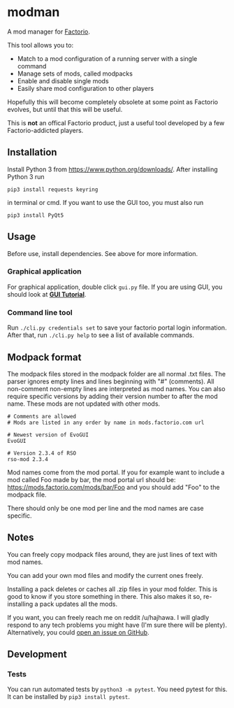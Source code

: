 # modman
A mod manager for [Factorio](https://www.factorio.com/).

This tool allows you to:
* Match to a mod configuration of a running server with a single command
* Manage sets of mods, called modpacks
* Enable and disable single mods
* Easily share mod configuration to other players

Hopefully this will become completely obsolete at some point as Factorio evolves, but until that this will be useful.

This is **not** an offical Factorio product, just a useful tool developed by a few Factorio-addicted players.


## Installation

Install Python 3 from https://www.python.org/downloads/.
After installing Python 3 run

```
pip3 install requests keyring
```

in terminal or cmd.
If you want to use the GUI too, you must also run

```
pip3 install PyQt5
```

## Usage

Before use, install dependencies. See above for more information.

### Graphical application

For graphical application, double click `gui.py` file. If you are using GUI, you should look at **[GUI Tutorial](gui_tutorial.md)**.

### Command line tool

Run `./cli.py credentials set` to save your factorio portal login information. After that, run `./cli.py help` to see a list of available commands.



## Modpack format

The modpack files stored in the modpack folder are all normal .txt files. The parser ignores empty lines and lines beginning with "#" (comments). All non-comment non-empty lines are interpreted as mod names. You can also require specific versions by adding their version number to after the mod name. These mods are not updated with other mods.

```
# Comments are allowed
# Mods are listed in any order by name in mods.factorio.com url

# Newest version of EvoGUI
EvoGUI

# Version 2.3.4 of RSO
rso-mod 2.3.4
```

Mod names come from the mod portal. If you for example want to include a mod called Foo made by bar, the mod portal url should be: https://mods.factorio.com/mods/bar/Foo and you should add "Foo" to the modpack file.

There should only be one mod per line and the mod names are case specific.

## Notes
You can freely copy modpack files around, they are just lines of text with mod names.

You can add your own mod files and modify the current ones freely.

Installing a pack deletes or caches all .zip files in your mod folder. This is good to know if you store something in there. This also makes it so, re-installing a pack updates all the mods.

If you want, you can freely reach me on reddit /u/hajhawa. I will gladly respond to any tech problems you might have (I'm sure there will be plenty). Alternatively, you could [open an issue on GitHub](https://github.com/haihala/modman/issues/new).

## Development

### Tests
You can run automated tests by `python3 -m pytest`.
You need pytest for this. It can be installed by `pip3 install pytest`.
